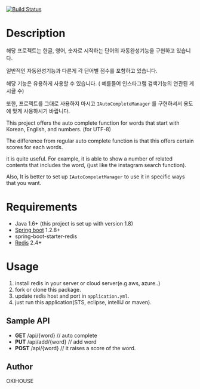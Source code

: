 [![Build Status](https://travis-ci.org/okihouse/spring_boot_redis_auto_complete.svg?branch=master)](https://travis-ci.org/okihouse/spring_boot_redis_auto_complete)

# Description
해당 프로젝트는 한글, 영어, 숫자로 시작하는 단어의 자동완성기능을 구현하고 있습니다.

일반적인 자동완성기능과 다른게 각 단어별 점수를 포함하고 있습니다. 

해당 기능은 유용하게 사용할 수 있습니다. ( 예를들어 인스타그램 검색기능의 연관된 게시글 수)

또한, 프로젝트를 그대로 사용하지 마시고 `IAutoCompleteManager` 를 구현하셔서 용도에 맞게 사용하시기 바랍니다.


This project offers the auto complete function for words that start with Korean, English, and numbers. (for UTF-8)

The difference from regular auto complete function is that this offers certain scores for each words.

it is quite useful. For example, it is able to show a number of related contents that includes the word, (just like the instagram search function).

Also, It is better to set up `IAutoCompeletManager` to use it in specific ways that you want.


# Requirements
* Java 1.6+ (this project is set up with version 1.8)
* [Spring boot](http://projects.spring.io/spring-boot/) 1.2.8+
* spring-boot-starter-redis
* [Redis](http://redis.io/) 2.4+

# Usage
1. install redis in your server or cloud server(e.g aws, azure..)
1. fork or clone this package.
1. update redis host and port in `application.yml`.
1. just run this application(STS, eclipse, intelliJ or maven).

## Sample API

- **GET** /api/{word}  // auto complete
- **PUT** /api/add/{word} // add word
- **POST** /api/{word}  // it raises a score of the word.

## Author
OKIHOUSE
